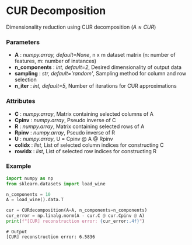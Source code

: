 # CUR Decomposition
Dimensionality reduction using CUR decomposition ($A\approx CUR$)

### Parameters

- **A** : *numpy.array, default=None*, n x m dataset matrix (n: number of features, m: number of instances)
- **n_components** : *int, default=2*, Desired dimensionality of output data
- **sampling** : *str, default='random'*, Sampling method for column and row selection
- **n_iter** : *int, default=5*, Number of iterations for CUR approximations


### Attributes

- **C** : *numpy.array*, Matrix containing selected columns of A
- **Cpinv** : *numpy.array*, Pseudo inverse of C
- **R** : *numpy.array*, Matrix containing selected rows of A    
- **Rpinv** : *numpy.array*, Pseudo inverse of R
- **U** : *numpy.array*, U = Cpinv @ A @ Rpinv
- **colidx** : *list*, List of selected column indices for constructing C
- **rowidx** : *list*, List of selected row indices for constructing R

### Example
```python
import numpy as np
from sklearn.datasets import load_wine

n_components = 10
A = load_wine().data.T

cur = CURdecomposition(A=A, n_components=n_components)
cur_error = np.linalg.norm(A - cur.C @ cur.Cpinv @ A)
print(f"[CUR] reconstruction error: {cur_error:.4f}")
```

```
# Output
[CUR] reconstruction error: 6.5836
```

